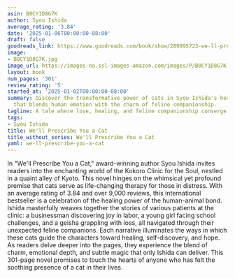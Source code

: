 ```yaml
---
asin: B0CY1D8G7K
author: Syou Ishida
average_rating: '3.84'
date: '2025-01-06T00:00:00-08:00'
draft: false
goodreads_link: https://www.goodreads.com/book/show/209895723-we-ll-prescribe-you-a-cat
image:
- B0CY1D8G7K.jpg
image_url: https://images-na.ssl-images-amazon.com/images/P/B0CY1D8G7K.01._SCLZZZZZZZ.jpg
layout: book
num_pages: '301'
review_rating: '5'
started_at: '2025-01-02T00:00:00-08:00'
summary: Discover the transformative power of cats in Syou Ishida's heartwarming novel
  that blends human emotion with the charm of feline companionship.
tagline: A tale where love, healing, and feline companionship converge.
tags:
- Syou Ishida
title: We'll Prescribe You a Cat
title_without_series: We'll Prescribe You a Cat
yaml: we-ll-prescribe-you-a-cat
---
```


In "We'll Prescribe You a Cat," award-winning author Syou Ishida invites readers into the enchanting world of the Kokoro Clinic for the Soul, nestled in a quaint alley of Kyoto. This novel hinges on the whimsical yet profound premise that cats serve as life-changing therapy for those in distress. With an average rating of 3.84 and over 9,000 reviews, this international bestseller is a celebration of the healing power of the human-animal bond. Ishida masterfully weaves together the stories of various patients at the clinic: a businessman discovering joy in labor, a young girl facing school challenges, and a geisha grappling with loss, all navigated through their unexpected feline companions. Each narrative illuminates the ways in which these cats guide the characters toward healing, self-discovery, and hope. As readers delve deeper into the pages, they experience the blend of charm, emotional depth, and subtle magic that only Ishida can deliver. This 301-page novel promises to touch the hearts of anyone who has felt the soothing presence of a cat in their lives.